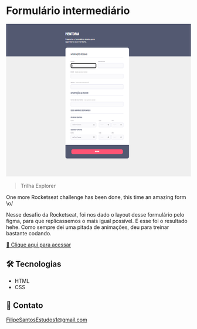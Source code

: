 # Formulário intermediário

![preview](./.github/preview.png)

> Trilha Explorer

One more Rocketseat challenge has been done, this time an amazing form \o/

Nesse desafio da Rocketseat, foi nos dado o layout desse formulário pelo figma, para que replicassemos o mais igual possível. E esse foi o resultado hehe. Como sempre dei uma pitada de animações, deu para treinar bastante codando.

[🔗 Clique aqui para acessar](https://filipesantos07.github.io/Rocketseat-desafio-formulario-intermediario/)

## 🛠️ Tecnologias

- HTML
- CSS

## 💛 Contato

FilipeSantosEstudos1@gmail.com
